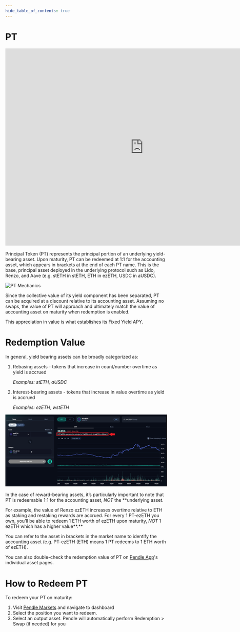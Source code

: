 ```yaml
---
hide_table_of_contents: true
---
```


# PT

<iframe width="860" height="615" src="https://www.youtube.com/embed/kOErP_ZUncs" title="Chapter 4: What is Principle Token (PT)" frameborder="0" allow="accelerometer; autoplay; clipboard-write; encrypted-media; gyroscope; picture-in-picture" allowfullscreen></iframe>

Principal Token (PT) represents the principal portion of an underlying yield-bearing asset. Upon maturity, PT can be redeemed at 1:1 for the accounting asset, which appears in brackets at the end of each PT name. This is the base, principal asset deployed in the underlying protocol such as Lido, Renzo, and Aave (e.g. stETH in stETH, ETH in ezETH, USDC in aUSDC). 

![PT Mechanics](/img/ProtocolMechanics/pt-mechanics.png "PT Mechanics")

Since the collective value of its yield component has been separated, PT can be acquired at a discount relative to its accounting asset. Assuming no swaps, the value of PT will approach and ultimately match the value of accounting asset on maturity when redemption is enabled.

This appreciation in value is what establishes its Fixed Yield APY.

# Redemption Value
In general, yield bearing assets can be broadly categorized as:
1. Rebasing assets - tokens that increase in count/number overtime as yield is accrued
   
   *Examples: stETH, aUSDC* 

2. Interest-bearing assets - tokens that increase in value overtime as yield is accrued
    
   *Examples: ezETH, wstETH*

![Redemption Value](/img/ProtocolMechanics/redemption-value.png "Redemption Value")

In the case of reward-bearing assets, it’s particularly important to note that PT is redeemable 1:1 for the accounting asset, *NOT* the **underlying asset.

For example, the value of Renzo ezETH increases overtime relative to ETH as staking and restaking rewards are accrued. For every 1 PT-ezETH you own, you’ll be able to redeem 1 ETH worth of ezETH upon maturity, *NOT* 1 ezETH which has a higher value**.**

You can refer to the asset in brackets in the market name to identify the accounting asset (e.g. PT-ezETH (ETH) means 1 PT redeems to 1 ETH worth of ezETH).

You can also double-check the redemption value of PT on [Pendle App](https://app.pendle.finance/trade/markets)'s individual asset pages.

# How to Redeem PT

To redeem your PT on maturity:
1. Visit [Pendle Markets](https://app.pendle.finance/trade/markets) and navigate to dashboard
2. Select the position you want to redeem.
3. Select an output asset. Pendle will automatically perform Redemption > Swap (if needed) for you